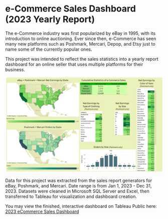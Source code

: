 # e-Commerce Sales Dashboard (2023 Yearly Report)

The e-Commerce industry was first popularized by eBay in 1995, with its introduction to online auctioning. Ever since then, e-Commerce has seen many new platforms such as Poshmark, Mercari, Depop, and Etsy just to name some of the currently popular ones. 

This project was intended to reflect the sales statistics into a yearly report dashboard for an online seller that uses multiple platforms for their business.

![Sales Dashboard](https://github.com/r-kish/eCommerce-Sales-Dashboard/blob/main/Dashboard.png)

Data for this project was extracted from the sales report generators for eBay, Poshmark, and Mercari. Date range is from Jan 1, 2023 - Dec 31, 2023. Datasets were cleaned in Microsoft SQL Server and Excel, then transferred to Tableau for visualization and dashboard creation. 

You may view the finished, interactive dashboard on Tableau Public here: [2023 eCommerce Sales Dashboard](https://public.tableau.com/views/2023eCommerceSalesDashboard/Dashboard1?:language=en-US&:sid=&:display_count=n&:origin=viz_share_link)

